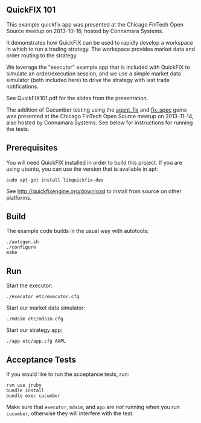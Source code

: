 QuickFIX 101
------------

This example quickfix app was presented at the Chicago FinTech Open Source
meetup on 2013-10-16, hosted by Connamara Systems.

It demonstrates how QuickFIX can be used to rapidly develop a workspace in
which to run a trading strategy.  The workspace provides market data and order
routing to the strategy.

We leverage the "executor" example app that is included with QuickFIX to
simulate an order/execution session, and we use a simple market data simulator
(both included here) to drive the strategy with last trade notifications.

See QuickFIX101.pdf for the slides from the presentation.

The addition of Cucumber testing using the [agent_fix](https://github.com/connamara/agent_fix)
and [fix_spec](https://github.com/connamara/fix_spec) gems was presented at the Chicago FinTech
Open Source meetup on 2013-11-14, also hosted by Connamara Systems.  See below for instructions
for running the tests.


Prerequisites
-------------

You will need QuickFIX installed in order to build this project.  If you are
using ubuntu, you can use the version that is available in apt:

    sudo apt-get install libquickfix-dev

See http://quickfixengine.org/download to install from source on other
platforms.


Build
-----

The example code builds in the usual way with autotools:

    ./autogen.sh
    ./configure
    make


Run
---

Start the executor:

    ./executor etc/executor.cfg

Start our market data simulator:

    ./mdsim etc/mdsim.cfg

Start our strategy app:

    ./app etc/app.cfg AAPL
    

Acceptance Tests
----------------

If you would like to run the acceptance tests, run:

    rvm use jruby
    bundle install
    bundle exec cucumber

Make sure that `executor`, `mdsim`, and `app` are *not* running when you run
`cucumber`, otherwise they will interfere with the test.
